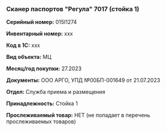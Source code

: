### Сканер паспортов "Регула" 7017 (стойка 1) </br>

**Серийный номер:** 015I1274</br>

**Инвентарный номер:** xxx </br>

**Код в 1С:** xxx </br> 

**Вид объекта:** МЦ

**Месяц/год покупки:** 27.2023 </br>

**Документы:** ООО АРГО, УПД №00БП-001649 от 21.07.2023 </br>

**Отдел:** Служба приема и размещения </br>

**Принадлежность:** Стойка 1</br>

**Прослеживаемый товар:** НЕТ (не попадает в перечень прослеживаемых товаров)
